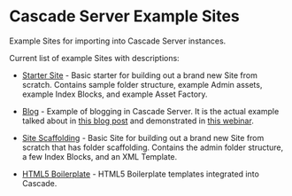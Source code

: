 Cascade Server Example Sites
============================

Example Sites for importing into Cascade Server instances.

Current list of example Sites with descriptions:

- [Starter Site](https://github.com/hannonhill/Example-Sites/tree/master/Starter-Site) - Basic starter for building out a brand new Site from scratch. Contains sample folder structure, example Admin assets, example Index Blocks, and example Asset Factory.

- [Blog](https://github.com/hannonhill/Example-Sites/tree/master/Blog) - Example of blogging in Cascade Server. It is the actual example talked about in [this blog post](http://www.hannonhill.com/news/blog/2012/blogging-with-cascade-server.html) and demonstrated in [this webinar](http://www.hannonhill.com/products/demos/setting-up-blogging-in-cascade-webinar-form.html).

- [Site Scaffolding](https://github.com/hannonhill/Example-Sites/tree/master/Site-Scaffolding) - Basic Site for building out a brand new Site from scratch that has folder scaffolding. Contains the admin folder structure, a few Index Blocks, and an XML Template.

- [HTML5 Boilerplate](https://github.com/hannonhill/Example-Sites/tree/master/HTML5-Boilerplate) - HTML5 Boilerplate templates integrated into Cascade.
